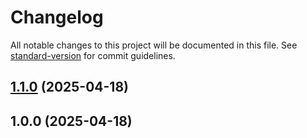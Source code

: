 # Changelog

All notable changes to this project will be documented in this file. See [standard-version](https://github.com/conventional-changelog/standard-version) for commit guidelines.

## [1.1.0](https://github.com/reimlima/hass-cert-update/compare/v1.0.0...v1.1.0) (2025-04-18)

## 1.0.0 (2025-04-18)
